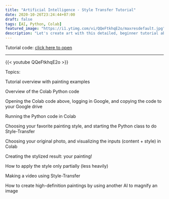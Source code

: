 ```yaml
---
title: "Artificial Intelligence - Style Transfer Tutorial"
date: 2020-10-26T23:24:44+07:00
draft: false
tags: [AI, Python, Colab]
featured_image: "https://i1.ytimg.com/vi/QQeFtkhqE2o/maxresdefault.jpg"
description: "Let's create art with this detailed, beginner tutorial about Artificial Intelligence. We will use AI to transfer the style from a painter to a photo. Then we will use another AI to magnify the resulting painting."
---
```

Tutorial code:
[click here to open](https://colab.research.google.com/github/kodindonesia/kicolab_Manuals/blob/master/02_Manual_Style_Transfer_helper_kicolab.ipynb   "open this tutorial code, login in Google, and click 'save to drive'")

* * *
{{< youtube QQeFtkhqE2o >}}

Topics: 

Tutorial overview with painting examples

Overview of the Colab Python code

Opening the Colab code above, logging in Google, and copying the code to your Google drive

Running the Python code in Colab

Choosing your favorite painting style, and starting the Python class to do Style-Transfer

Choosing your original photo, and visualizing the inputs (content + style) in Colab

Creating the stylized result: your painting!

How to apply the style only partially (less heavily)

Making a video using Style-Transfer

How to create high-definition paintings by using another AI to magnify an image
